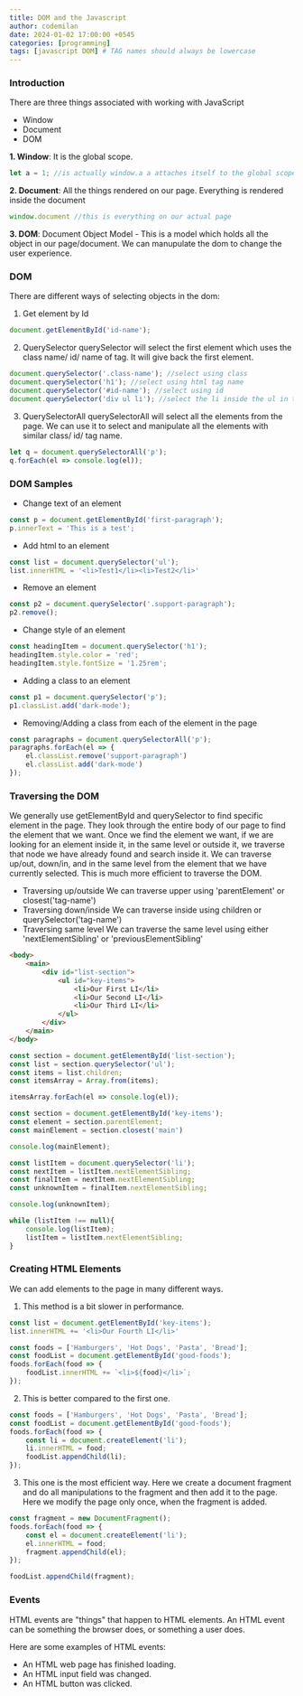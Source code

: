 ```yaml
---
title: DOM and the Javascript
author: codemilan
date: 2024-01-02 17:00:00 +0545
categories: [programming]
tags: [javascript DOM] # TAG names should always be lowercase
---
```


### Introduction
There are three things associated with working with JavaScript
- Window
- Document
- DOM

**1. Window**: It is the global scope.

``` javascript
let a = 1; //is actually window.a a attaches itself to the global scope that is the window.
```

**2. Document**: All the things rendered on our page. Everything is rendered inside the document

``` javascript
window.document //this is everything on our actual page
```

**3. DOM**: Document Object Model - This is a model which holds all the object in our page/document. We can manupulate the dom to change the user experience.

### DOM

There are different ways of selecting objects in the dom:
1. Get element by Id

``` javascript
document.getElementById('id-name');
```

2. QuerySelector
  querySelector will select the first element which uses the class name/ id/ name of tag. It will give back the first element.

``` javascript
document.querySelector('.class-name'); //select using class
document.querySelector('h1'); //select using html tag name
document.querySelector('#id-name'); //select using id
document.querySelector('div ul li'); //select the li inside the ul in the div. (We can dial into the exact element we are looking for)
```

3. QuerySelectorAll
   querySelectorAll will select all the elements from the page. We can use it to select and manipulate all the elements with similar class/ id/ tag name.

``` javascript
let q = document.querySelectorAll('p');
q.forEach(el => console.log(el));
```

### DOM Samples
- Change text of an element

``` javascript
const p = document.getElementById('first-paragraph');
p.innerText = 'This is a test';
```

- Add html to an element

``` javascript
const list = document.querySelector('ul');
list.innerHTML = '<li>Test1</li><li>Test2</li>'
```

- Remove an element

``` javascript
const p2 = document.querySelector('.support-paragraph');
p2.remove();
```

- Change style of an element

``` javascript
const headingItem = document.querySelector('h1');
headingItem.style.color = 'red';
headingItem.style.fontSize = '1.25rem';
```

- Adding a class to an element

``` javascript
const p1 = document.querySelector('p');
p1.classList.add('dark-mode');
```

- Removing/Adding a class from each of the element in the page

``` javascript
const paragraphs = document.querySelectorAll('p');
paragraphs.forEach(el => {
    el.classList.remove('support-paragraph')
    el.classList.add('dark-mode')
});
```

### Traversing the DOM
We generally use getElementById and querySelector to find specific element in the page. They look through the entire body of our page to find the element that we want. Once we find the element we want, if we are looking for an element inside it, in the same level or outside it, we traverse that node we have already found and search inside it.
We can traverse up/out, down/in, and in the same level from the element that we have currently selected.
This is much more efficient to traverse the DOM.

- Traversing up/outside
  We can traverse upper using 'parentElement' or closest('tag-name')
- Traversing down/inside
  We can traverse inside using children or querySelector('tag-name')
- Traversing same level
  We can traverse the same level using either 'nextElementSibling' or 'previousElementSibling'

``` html
<body>
    <main>
        <div id="list-section">
            <ul id="key-items">
                <li>Our First LI</li>
                <li>Our Second LI</li>
                <li>Our Third LI</li>
            </ul>
        </div>
    </main>
</body>
```

```javascript
const section = document.getElementById('list-section');
const list = section.querySelector('ul');
const items = list.children;
const itemsArray = Array.from(items);

itemsArray.forEach(el => console.log(el));

const section = document.getElementById('key-items');
const element = section.parentElement;
const mainElement = section.closest('main')

console.log(mainElement);

const listItem = document.querySelector('li');
const nextItem = listItem.nextElementSibling;
const finalItem = nextItem.nextElementSibling;
const unknownItem = finalItem.nextElementSibling;

console.log(unknownItem);

while (listItem !== null){
    console.log(listItem);
    listItem = listItem.nextElementSibling;
}
```

### Creating HTML Elements
We can add elements to the page in many different ways.

1.  This method is a bit slower in performance.

``` javascript
const list = document.getElementById('key-items');
list.innerHTML += '<li>Our Fourth LI</li>'

const foods = ['Hamburgers', 'Hot Dogs', 'Pasta', 'Bread'];
const foodList = document.getElementById('good-foods');
foods.forEach(food => {
    foodList.innerHTML += `<li>${food}</li>`;
});
```

2. This is better compared to the first one.

``` javascript
const foods = ['Hamburgers', 'Hot Dogs', 'Pasta', 'Bread'];
const foodList = document.getElementById('good-foods');
foods.forEach(food => {
    const li = document.createElement('li');
    li.innerHTML = food;
    foodList.appendChild(li);
});
```

3. This one is the most efficient way. Here we create a document fragment and do all manipulations to the fragment and then add it to the page. Here we modify the page only once, when the fragment is added.

``` javascript
const fragment = new DocumentFragment();
foods.forEach(food => {
    const el = document.createElement('li');
    el.innerHTML = food;
    fragment.appendChild(el);
});

foodList.appendChild(fragment);
```

### Events
HTML events are "things" that happen to HTML elements.
An HTML event can be something the browser does, or something a user does.

Here are some examples of HTML events:

- An HTML web page has finished loading.
- An HTML input field was changed.
- An HTML button was clicked.
